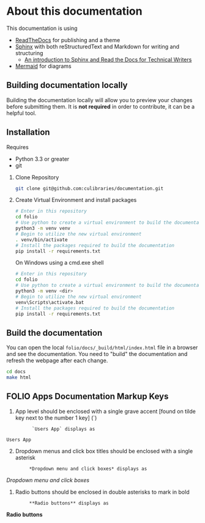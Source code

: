 # About this documentation

This documentation is using

- [ReadTheDocs](https://readthedocs.org/projects/folio-at-cu/) for publishing and a theme
- [Sphinx](https://www.sphinx-doc.org/en/master/index.html) with both reStructuredText and Markdown for writing and structuring
  - [An introduction to Sphinx and Read the Docs for Technical Writers](https://www.ericholscher.com/blog/2016/jul/1/sphinx-and-rtd-for-writers/)
- [Mermaid](https://mermaid-js.github.io/mermaid/#/) for diagrams

## Building documentation locally

Building the documentation locally will allow you to preview your changes before submitting them. It is **not required** in order to contribute, it can be a helpful tool.

## Installation

Requires

- Python 3.3 or greater
- git

1. Clone Repository

    ```sh
    git clone git@github.com:culibraries/documentation.git
    ```

2. Create Virtual Environment and install packages

    ```sh
    # Enter in this repository
    cd folio
    # Use python to create a virtual environment to build the documentation
    python3 -m venv venv
    # Begin to utilize the new virtual environment
    . venv/bin/activate
    # Install the packages required to build the documentation
    pip install -r requirements.txt
    ```

    On Windows using a cmd.exe shell

    ```sh
    # Enter in this repository
    cd folio
    # Use python to create a virtual environment to build the documentation
    python3 -m venv <dir>
    # Begin to utilize the new virtual environment
    venv\Scripts\activate.bat
    # Install the packages required to build the documentation
    pip install -r requirements.txt
    ```

## Build the documentation

You can open the local `folio/docs/_build/html/index.html` file in a browser and see the documentation. You need to "build" the documentation and refresh the webpage after each change.

```sh
cd docs
make html
```

## FOLIO Apps Documentation Markup Keys

1. App level should be enclosed with a single grave accent 
[found on tilde key next to the number 1 key] (`)

             `Users App` displays as 

`Users App`

2. Dropdown menus and click box titles should be enclosed with a single asterisk 

            *Dropdown menu and click boxes* displays as

*Dropdown menu and click boxes*  


1. Radio buttons should be enclosed in double asterisks to mark in bold

            **Radio buttons** displays as 

**Radio buttons**